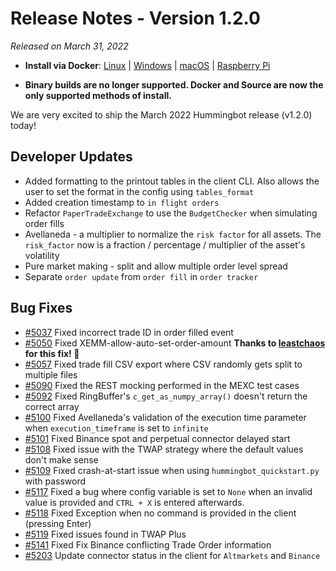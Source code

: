 # Release Notes - Version 1.2.0

*Released on March 31, 2022*

- **Install via Docker**: [Linux](../installation/docker.md) | [Windows](../installation/docker.md) | [macOS](../installation/docker.md) | [Raspberry Pi](../installation/raspberry-pi.md)

- **Binary builds are no longer supported. Docker and Source are now the only supported methods of install.**


We are very excited to ship the March 2022 Hummingbot release (v1.2.0) today!


## Developer Updates

- Added formatting to the printout tables in the client CLI. Also allows the user to set the format in the config using `tables_format`
- Added creation timestamp to `in flight orders`
- Refactor `PaperTradeExchange` to use the `BudgetChecker` when simulating order fills
- Avellaneda - a multiplier to normalize the `risk factor` for all assets. The `risk_factor` now is a fraction / percentage / multiplier of the asset's volatility
- Pure market making - split and allow multiple order level spread
- Separate `order update` from `order fill` in `order tracker`



## Bug Fixes

- [#5037](https://github.com/hummingbot/hummingbot/issues/5037) Fixed incorrect trade ID in order filled event
- [#5050](https://github.com/hummingbot/hummingbot/issues/5050) Fixed XEMM-allow-auto-set-order-amount **Thanks to [leastchaos](https://github.com/leastchaos) for this fix! 🙏**
- [#5057](https://github.com/hummingbot/hummingbot/issues/5057) Fixed trade fill CSV export where CSV randomly gets split to multiple files
- [#5090](https://github.com/hummingbot/hummingbot/issues/5090) Fixed the REST mocking performed in the MEXC test cases
- [#5092](https://github.com/hummingbot/hummingbot/issues/5092) Fixed RingBuffer's `c_get_as_numpy_array()` doesn't return the correct array
- [#5100](https://github.com/hummingbot/hummingbot/issues/5100) Fixed Avellaneda's validation of the execution time parameter when `execution_timeframe` is set to `infinite`
- [#5101](https://github.com/hummingbot/hummingbot/issues/5101) Fixed Binance spot and perpetual connector delayed start 
- [#5108](https://github.com/hummingbot/hummingbot/issues/5108) Fixed issue with the TWAP strategy where the default values don't make sense
- [#5109](https://github.com/hummingbot/hummingbot/issues/5109) Fixed crash-at-start issue when using `hummingbot_quickstart.py` with password
- [#5117](https://github.com/hummingbot/hummingbot/issues/5117) Fixed a bug where config variable is set to `None` when an invalid value is provided and `CTRL + X` is entered afterwards.
- [#5118](https://github.com/hummingbot/hummingbot/issues/5118) Fixed Exception when no command is provided in the client (pressing Enter)
- [#5119](https://github.com/hummingbot/hummingbot/issues/5119) Fixed issues found in TWAP Plus
- [#5141](https://github.com/hummingbot/hummingbot/issues/5141) Fixed Fix Binance conflicting Trade Order information
- [#5203](https://github.com/hummingbot/hummingbot/issues/5203) Update connector status in the client for `Altmarkets` and `Binance`
